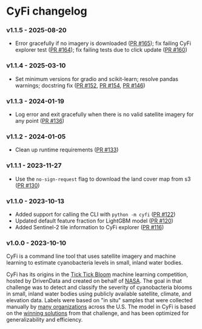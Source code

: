 # CyFi changelog

### v1.1.5 - 2025-08-20

- Error gracefully if no imagery is downloaded ([PR #165](https://github.com/drivendataorg/cyfi/pull/165)); fix failing CyFi explorer test ([PR #164](https://github.com/drivendataorg/cyfi/pull/164)); fix failing tests due to click update ([PR #160](https://github.com/drivendataorg/cyfi/pull/160))

### v1.1.4 - 2025-03-10

- Set minimum versions for gradio and scikit-learn; resolve pandas warnings; docstring fix ([PR #152](https://github.com/drivendataorg/cyfi/pull/152), [PR #154](https://github.com/drivendataorg/cyfi/pull/154), [PR #146](https://github.com/drivendataorg/cyfi/pull/146))

### v1.1.3 - 2024-01-19

- Log error and exit gracefully when there is no valid satellite imagery for any point ([PR #136](https://github.com/drivendataorg/cyfi/pull/136))

### v1.1.2 - 2024-01-05

- Clean up runtime requirements ([PR #133](https://github.com/drivendataorg/cyfi/pull/133))

### v1.1.1 - 2023-11-27

- Use the `no-sign-request` flag to download the land cover map from s3 ([PR #130](https://github.com/drivendataorg/cyfi/pull/130))

### v1.1.0 - 2023-10-13

- Added support for calling the CLI with `python -m cyfi` ([PR #122](https://github.com/drivendataorg/cyfi/pull/122))
- Updated default feature fraction for LightGBM model ([PR #120](https://github.com/drivendataorg/cyfi/pull/120))
- Added Sentinel-2 tile information to CyFi explorer ([PR #116](https://github.com/drivendataorg/cyfi/pull/116))

### v1.0.0 - 2023-10-10

CyFi is a command line tool that uses satellite imagery and machine learning to estimate cyanobacteria levels in small, inland water bodies.

CyFi has its origins in the [Tick Tick Bloom](https://www.drivendata.org/competitions/143/tick-tick-bloom/) machine learning competition, hosted by DrivenData and created on behalf of [NASA](https://www.nasa.gov/). The goal in that challenge was to detect and classify the severity of cyanobacteria blooms in small, inland water bodies using publicly available satellite, climate, and elevation data. Labels were based on "in situ" samples that were collected manually by [many organizations](https://www.drivendata.org/competitions/143/tick-tick-bloom/page/651/#about-the-project-team) across the U.S. The model in CyFi is based on the [winning solutions](https://github.com/drivendataorg/tick-tick-bloom) from that challenge, and has been optimized for generalizability and efficiency.
